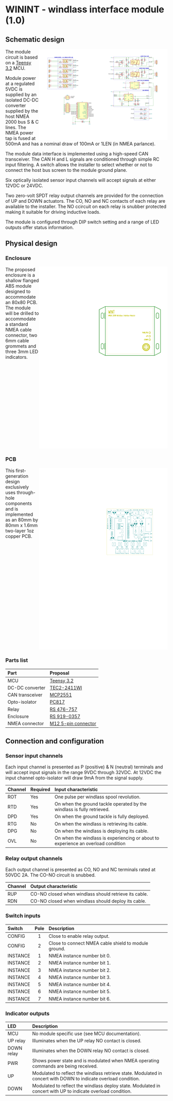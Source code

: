 # WININT - windlass interface module (1.0)

## Schematic design

<a href="schematic.pdf">
<img align="right" width="400" src="schematic.svg">
</a>

The module circuit is based on a
[Teensy 3.2](https://www.pjrc.com/store/teensy32.html)
MCU.

Module power at a regulated 5VDC is supplied by an isolated DC-DC
converter supplied by the host NMEA 2000 bus S & C lines.
The NMEA power tap is fused at 500mA and has a nominal draw of
100mA or 1LEN (in NMEA parlance).

The module data interface is implemented using a high-speed CAN
transceiver.
The CAN H and L signals are conditioned through simple RC input
filtering.
A switch allows the installer to select whether or not to connect
the host bus screen to the module ground plane.

Six optically isolated sensor input channels will accept signals
at either 12VDC or 24VDC.

Two zero-volt SPDT relay output channels are provided for the
connection of UP and DOWN actuators.
The CO, NO and NC contacts of each relay are available to the
installer.
The NO ccircuit on each relay is snubber protected making it
suitable for driving inductive loads.

The module is configured through DIP switch setting and a range of LED
outputs offer status information.

## Physical design

### Enclosure

<img align="right" width="400" src="enclosure.svg">

The proposed enclosure is a shallow flanged ABS module designed to
accommodate an 80x80 PCB.
The module will be drilled to accommodate a standard NMEA cable
connector, two 6mm cable grommets and three 3mm LED indicators.

<br clear="right"/>

### PCB

<a href="pcb.pdf">
<img align="right" width="400" src="pcb.svg">
</a>

This first-generation design exclusively uses through-hole components
and is implemented as an 80mm by 80mm x 1.6mm two-layer 1oz copper PCB.
<br clear="right"/>
### Parts list

| Part | Proposal |
|:-----|:---------|
| MCU  | [Teensy 3.2](https://www.pjrc.com/store/teensy32.html) |
| DC-DC converter | [TEC2-2411WI](https://www.tracopower.com/products/tec2wi.pdf) |
| CAN transceiver | [MCP2551](https://docs.rs-online.com/f763/0900766b8140ba57.pdf) |
| Opto-isolator   | [PC817](http://www.soselectronic.cz/a_info/resource/d/pc817.pdf) |
| Relay           | [RS 476-757](https://docs.rs-online.com/df01/0900766b8158318b.pdf) |
| Enclosure       | [RS 919-0357](https://docs.rs-online.com/960c/0900766b814af9a1.pdf) |
| NMEA connector  | [M12 5-pin connector](https://docs.rs-online.com/e3ad/0900766b8152901f.pdf) |


## Connection and configuration

### Sensor input channels

Each input channel is presented as P (positive) & N (neutral) terminals
and will accept input signals in the range 9VDC through 32VDC.
At 12VDC the input channel opto-isolator will draw 9mA from the signal
supply.

| Channel | Required | Input characteristic |
|:--------|:---------|:---------------------|
| ROT     | Yes      | One pulse per windlass spool revolution. |
| RTD     | Yes      | On when the ground tackle operated by the windlass is fully retrieved. |
| DPD     | Yes      | On when the ground tackle is fully deployed. |
| RTG     | No       | On when the windlass is retrieving its cable. |
| DPG     | No       | On when the windlass is deploying its cable. |
| OVL     | No       | On when the windlass is experiencing or about to experience an overload condition |

### Relay output channels

Each output channel is presented as CO, NO and NC terminals rated at
50VDC 2A.
The CO-NO circuit is snubbed.

| Channel | Output characteristic |
|:--------|:----------------------|
| RUP     | CO-NO closed when windlass should retrieve its cable. |
| RDN     | CO-NO closed when windlass should deploy its cable. |

### Switch inputs

| Switch   | Pole | Description |
|:---------|:----:|:------------|
| CONFIG   | 1    | Close to enable relay output. |
| CONFIG   | 2    | Close to connect NMEA cable shield to module ground. |
| INSTANCE | 1    | NMEA instance number bit 0. |
| INSTANCE | 2    | NMEA instance number bit 1. |
| INSTANCE | 3    | NMEA instance number bit 2. |
| INSTANCE | 4    | NMEA instance number bit 3. |
| INSTANCE | 5    | NMEA instance number bit 4. |
| INSTANCE | 6    | NMEA instance number bit 5. |
| INSTANCE | 7    | NMEA instance number bit 6. |

### Indicator outputs

| LED        | Description | 
|:-----------|:------------|
| MCU        | No module specific use (see MCU documentation). |
| UP relay   | Illuminates when the UP relay NO contact is closed. |
| DOWN relay | Illuminates when the DOWN relay NO contact is closed. |
| PWR        | Shows power state and is modulated when NMEA operating commands are being received. | 
| UP         | Modulated to reflect the windlass retrieve state. Modulated in concert with DOWN to indicate overload condition. |
| DOWN       | Modulated to reflect the windlass deploy state. Modulated in concert with UP to indicate overload condition. | 

